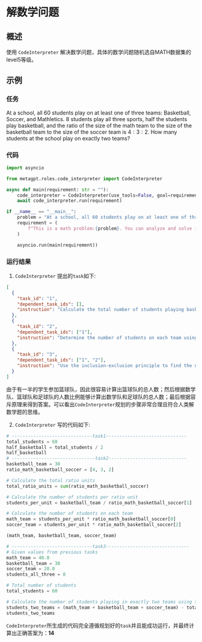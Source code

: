 # 解数学问题

## 概述

使用 `CodeInterpreter` 解决数学问题，具体的数学问题随机选自MATH数据集的level5等级。

## 示例

### 任务

At a school, all 60 students play on at least one of three teams: Basketball, Soccer, and Mathletics. 8 students play all three sports, half the students play basketball, and the ratio of the size of the math team to the size of the basketball team to the size of the soccer team is $4:3:2$. How many students at the school play on exactly two teams?

### 代码

```python
import asyncio

from metagpt.roles.code_interpreter import CodeInterpreter

async def main(requirement: str = ""):
    code_interpreter = CodeInterpreter(use_tools=False, goal=requirement)
    await code_interpreter.run(requirement)

if __name__ == "__main__":
    problem = "At a school, all 60 students play on at least one of three teams: Basketball, Soccer, and Mathletics. 8 students play all three sports, half the students play basketball, and the ratio of the size of the math team to the size of the basketball team to the size of the soccer team is $4:3:2$. How many students at the school play on exactly two teams?"
    requirement = (
        f"This is a math problem:{problem}. You can analyze and solve it step by step or use Python code to solve it."
    )

    asyncio.run(main(requirement))
```

### 运行结果

1. `CodeInterpreter` 提出的`task`如下:

```json
[
  {
    "task_id": "1",
    "dependent_task_ids": [],
    "instruction": "Calculate the total number of students playing basketball."
  },
  {
    "task_id": "2",
    "dependent_task_ids": ["1"],
    "instruction": "Determine the number of students on each team using the given ratios."
  },
  {
    "task_id": "3",
    "dependent_task_ids": ["1", "2"],
    "instruction": "Use the inclusion-exclusion principle to find the number of students playing on exactly two teams."
  }
]
```

由于有一半的学生参加篮球队，因此很容易计算出篮球队的总人数；然后根据数学队、篮球队和足球队的人数比例能够计算出数学队和足球队的总人数；最后根据容斥原理来得到答案。可以看出`CodeInterpreter`规划的步骤非常合理且符合人类解数学题的思维。

2. `CodeInterpreter` 写的代码如下:

```python
# ------------------------------task1------------------------------
total_students = 60
half_basketball = total_students / 2
half_basketball
# -------------------------------task2-----------------------------
basketball_team = 30
ratio_math_basketball_soccer = [4, 3, 2]

# Calculate the total ratio units
total_ratio_units = sum(ratio_math_basketball_soccer)

# Calculate the number of students per ratio unit
students_per_unit = basketball_team / ratio_math_basketball_soccer[1]

# Calculate the number of students on each team
math_team = students_per_unit * ratio_math_basketball_soccer[0]
soccer_team = students_per_unit * ratio_math_basketball_soccer[2]

(math_team, basketball_team, soccer_team)

# ------------------------------task3-------------------------------
# Given values from previous tasks
math_team = 40.0
basketball_team = 30
soccer_team = 20.0
students_all_three = 8

# Total number of students
total_students = 60

# Calculate the number of students playing in exactly two teams using the inclusion-exclusion principle
students_two_teams = (math_team + basketball_team + soccer_team) - total_students - (2 * students_all_three)
students_two_teams
```

`CodeInterpreter`所生成的代码完全遵循规划好的`task`并且能成功运行，并最终计算出正确答案为：**14**
